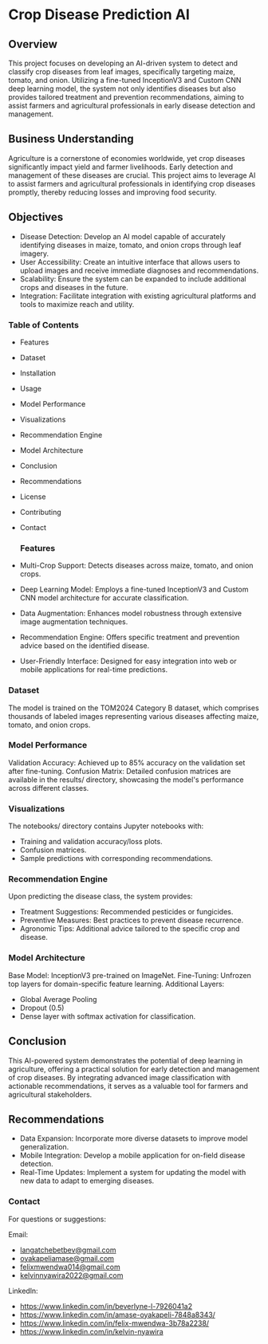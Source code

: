 # Crop Disease Prediction AI
## Overview
This project focuses on developing an AI-driven system to detect and classify crop diseases from leaf images, specifically targeting maize, tomato, and onion. Utilizing a fine-tuned InceptionV3 and Custom CNN deep learning model, the system not only identifies diseases but also provides tailored treatment and prevention recommendations, aiming to assist farmers and agricultural professionals in early disease detection and management.

## Business Understanding
Agriculture is a cornerstone of economies worldwide, yet crop diseases significantly impact yield and farmer livelihoods. Early detection and management of these diseases are crucial. This project aims to leverage AI to assist farmers and agricultural professionals in identifying crop diseases promptly, thereby reducing losses and improving food security.

## Objectives
- Disease Detection: Develop an AI model capable of accurately identifying diseases in maize, tomato, and onion crops through leaf imagery.​
- User Accessibility: Create an intuitive interface that allows users to upload images and receive immediate diagnoses and recommendations.​
- Scalability: Ensure the system can be expanded to include additional crops and diseases in the future.​
- Integration: Facilitate integration with existing agricultural platforms and tools to maximize reach and utility.

 ### Table of Contents
- Features
- Dataset
- Installation
- Usage
- Model Performance
- Visualizations
- Recommendation Engine
- Model Architecture
- Conclusion
- Recommendations
- License
- Contributing
- Contact

  ### Features
- Multi-Crop Support: Detects diseases across maize, tomato, and onion crops.
- Deep Learning Model: Employs a fine-tuned InceptionV3 and Custom CNN model architecture for accurate classification.
- Data Augmentation: Enhances model robustness through extensive image augmentation techniques.
- Recommendation Engine: Offers specific treatment and prevention advice based on the identified disease.
- User-Friendly Interface: Designed for easy integration into web or mobile applications for real-time predictions.

### Dataset
The model is trained on the TOM2024 Category B dataset, which comprises thousands of labeled images representing various diseases affecting maize, tomato, and onion crops.

### Model Performance
Validation Accuracy: Achieved up to 85% accuracy on the validation set after fine-tuning.
Confusion Matrix: Detailed confusion matrices are available in the results/ directory, showcasing the model's performance across different classes.

### Visualizations
The notebooks/ directory contains Jupyter notebooks with:
- Training and validation accuracy/loss plots.
- Confusion matrices.
- Sample predictions with corresponding recommendations.

### Recommendation Engine
Upon predicting the disease class, the system provides:
- Treatment Suggestions: Recommended pesticides or fungicides.
- Preventive Measures: Best practices to prevent disease recurrence.
- Agronomic Tips: Additional advice tailored to the specific crop and disease.

### Model Architecture
Base Model: InceptionV3 pre-trained on ImageNet.
Fine-Tuning: Unfrozen top layers for domain-specific feature learning.
Additional Layers:
- Global Average Pooling
- Dropout (0.5)
- Dense layer with softmax activation for classification.

## Conclusion
This AI-powered system demonstrates the potential of deep learning in agriculture, offering a practical solution for early detection and management of crop diseases. By integrating advanced image classification with actionable recommendations, it serves as a valuable tool for farmers and agricultural stakeholders.

## Recommendations
- Data Expansion: Incorporate more diverse datasets to improve model generalization.
- Mobile Integration: Develop a mobile application for on-field disease detection.
- Real-Time Updates: Implement a system for updating the model with new data to adapt to emerging diseases.

###  Contact
For questions or suggestions:

Email:
- langatchebetbev@gmail.com
- oyakapeliamase@gmail.com
- felixmwendwa014@gmail.com
- kelvinnyawira2022@gmail.com
  
Linkedln:
- https://www.linkedin.com/in/beverlyne-l-7926041a2
- https://www.linkedin.com/in/amase-oyakapeli-7848a8343/
- https://www.linkedin.com/in/felix-mwendwa-3b78a2238/
- https://www.linkedin.com/in/kelvin-nyawira

